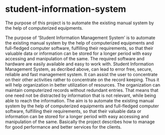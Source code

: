 # student-information-system
The purpose of this project is to automate the existing manual system by the help of computerized equipments.

The purpose of ‘Student Information Management System’ is to automate the existing manual system by the help of computerized equipments and full-fledged computer software, fulfilling their requirements, so that their valuable data or information can be stored for a longer period with easy accessing and manipulation of the same. The required software and hardware are easily available and easy to work with. Student Information Management System, as decribed above, can lead to error free, secure, reliable and fast management system. It can assist the user to concentrate on their other activities rather to concentrate on the record keeping. Thus it will help organization in better utilization of resources. The organization can maintain computerized records without redundant entries. That means that one need not be distracted by information that is not relevant, while being able to reach the information. The aim is to automate the existing manual system by the help of computerized equipments and full-fledged computer software, fulfilling their requirements, so that their valuable data or information can be stored for a longer period with easy accessing and manipulation of the same. Basically the project describes how to manage for good performance and better services for the clients.
